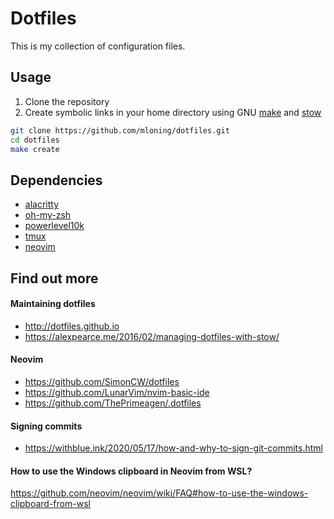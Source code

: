 # Dotfiles

This is my collection of configuration files.

## Usage

1. Clone the repository 
1. Create symbolic links in your home directory using GNU [make](https://www.gnu.org/software/make/manual/make.html) and [stow](https://www.gnu.org/software/stow/)

```bash
git clone https://github.com/mloning/dotfiles.git
cd dotfiles
make create
```

## Dependencies

* [alacritty](https://alacritty.org)
* [oh-my-zsh](https://ohmyz.sh)
* [powerlevel10k](https://github.com/romkatv/powerlevel10k)
* [tmux](https://github.com/tmux/tmux)
* [neovim](https://neovim.io)

## Find out more

#### Maintaining dotfiles

* http://dotfiles.github.io
* https://alexpearce.me/2016/02/managing-dotfiles-with-stow/

#### Neovim

* https://github.com/SimonCW/dotfiles
* https://github.com/LunarVim/nvim-basic-ide
* https://github.com/ThePrimeagen/.dotfiles

#### Signing commits

* https://withblue.ink/2020/05/17/how-and-why-to-sign-git-commits.html

#### How to use the Windows clipboard in Neovim from WSL? 

https://github.com/neovim/neovim/wiki/FAQ#how-to-use-the-windows-clipboard-from-wsl
